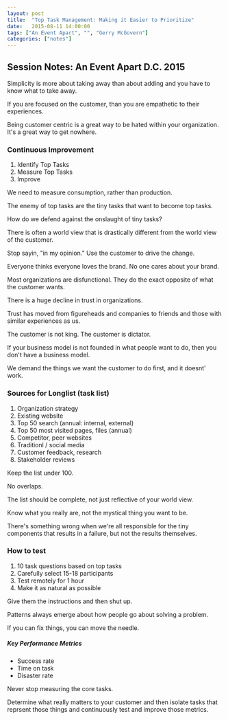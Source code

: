 ```yaml
---
layout: post
title:  "Top Task Management: Making it Easier to Prioritize"
date:   2015-08-11 14:00:00
tags: ["An Event Apart", "", "Gerry McGovern"]
categories: ["notes"]
---
```


## Session Notes: An Event Apart D.C. 2015


Simplicity is more about taking away than about adding and you have to know what to take away.

If you are focused on the customer, than you are empathetic to their experiences.

Being customer centric is a great way to be hated within your organization. It's a great way to get nowhere.

### Continuous Improvement
1. Identify Top Tasks
2. Measure Top Tasks
3. Improve

We need to measure consumption, rather than production.

The enemy of top tasks are the tiny tasks that want to become top tasks.

How do we defend against the onslaught of tiny tasks?

There is often a world view that is drastically different from the world view of the customer.

Stop sayin, "in my opinion." Use the customer to drive the change.

Everyone thinks everyone loves the brand. No one cares about your brand.

Most organizations are disfunctional. They do the exact opposite of what the customer wants.

There is a huge decline in trust in organizations.

Trust has moved from figureheads and companies to friends and those with similar experiences as us.

The customer is not king. The customer is dictator.

If your business model is not founded in what people want to do, then you don't have a business model.

We demand the things we want the customer to do first, and it doesnt' work.

### Sources for Longlist (task list)
1. Organization strategy
2. Existing website
3. Top 50 search (annual: internal, external)
4. Top 50 most visited pages, files (annual)
5. Competitor, peer websites
6. Traditionl / social media
7. Customer feedback, research
8. Stakeholder reviews

Keep the list under 100.

No overlaps.

The list should be complete, not just reflective of your world view.

Know what you really are, not the mystical thing you want to be.

There's something wrong when we're all responsible for the tiny components that results in a failure, but not the results themselves.

### How to test
1. 10 task questions based on top tasks
2. Carefully select 15-18 participants
3. Test remotely for 1 hour
4. Make it as natural as possible

Give them the instructions and then shut up.

Patterns always emerge about how people go about solving a problem.

If you can fix things, you can move the needle.

##### Key Performance Metrics
- Success rate
- Time on task
- Disaster rate

Never stop measuring the core tasks.

Determine what really matters to your customer and then isolate tasks that reprsent those things and continuously test and improve those metrics.







[@gerrymcgovern]:http://twitter.com/gerrymcgovern